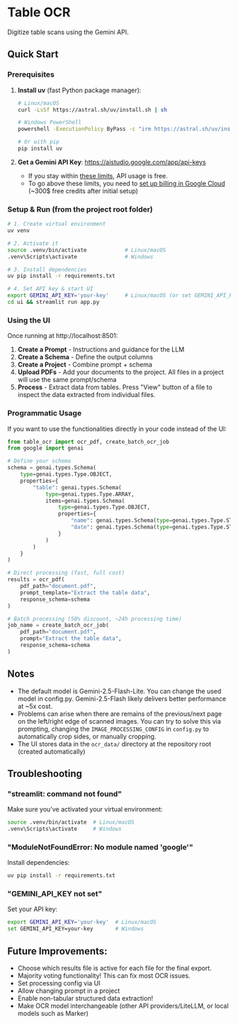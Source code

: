 # Table OCR

Digitize table scans using the Gemini API.

## Quick Start

### Prerequisites

1. **Install uv** (fast Python package manager):
   ```bash
   # Linux/macOS
   curl -LsSf https://astral.sh/uv/install.sh | sh
   
   # Windows PowerShell
   powershell -ExecutionPolicy ByPass -c "irm https://astral.sh/uv/install.ps1 | iex"
   
   # Or with pip
   pip install uv
   ```

2. **Get a Gemini API Key**: https://aistudio.google.com/app/api-keys
    - If you stay within [these limits](https://ai.google.dev/gemini-api/docs/rate-limits#current-rate-limits), API usage is free.
    - To go above these limits, you need to [set up billing in Google Cloud](https://ai.google.dev/gemini-api/docs/billing) (~300$ free credits after initial setup)

### Setup & Run (from the project root folder)

```bash
# 1. Create virtual environment
uv venv

# 2. Activate it
source .venv/bin/activate            # Linux/macOS
.venv\Scripts\activate               # Windows

# 3. Install dependencies
uv pip install -r requirements.txt

# 4. Set API key & start UI
export GEMINI_API_KEY='your-key'     # Linux/macOS (or set GEMINI_API_KEY=... on Windows)
cd ui && streamlit run app.py
```

### Using the UI

Once running at http://localhost:8501:

1. **Create a Prompt** - Instructions and guidance for the LLM
2. **Create a Schema** - Define the output columns
3. **Create a Project** - Combine prompt + schema
4. **Upload PDFs** - Add your documents to the project. All files in a project will use the same prompt/schema
5. **Process** - Extract data from tables. Press "View" button of a file to inspect the data extracted from individual files.

### Programmatic Usage

If you want to use the functionalities directly in your code instead of the UI:

```python
from table_ocr import ocr_pdf, create_batch_ocr_job
from google import genai

# Define your schema
schema = genai.types.Schema(
    type=genai.types.Type.OBJECT,
    properties={
        "table": genai.types.Schema(
            type=genai.types.Type.ARRAY,
            items=genai.types.Schema(
                type=genai.types.Type.OBJECT,
                properties={
                    "name": genai.types.Schema(type=genai.types.Type.STRING),
                    "date": genai.types.Schema(type=genai.types.Type.STRING),
                }
            )
        )
    }
)

# Direct processing (fast, full cost)
results = ocr_pdf(
    pdf_path="document.pdf",
    prompt_template="Extract the table data",
    response_schema=schema
)

# Batch processing (50% discount, ~24h processing time)
job_name = create_batch_ocr_job(
    pdf_path="document.pdf",
    prompt="Extract the table data",
    response_schema=schema
)
```

## Notes
- The default model is Gemini-2.5-Flash-Lite. You can change the used model in config.py. Gemini-2.5-Flash likely delivers better performance at ~5x cost.
- Problems can arise when there are remains of the previous/next page on the left/right edge of scanned images. You can try to solve this via prompting, changing the `IMAGE_PROCESSING_CONFIG` in `config.py` to automatically crop sides, or manually cropping.
- The UI stores data in the `ocr_data/` directory at the repository root (created automatically)


## Troubleshooting

### "streamlit: command not found"
Make sure you've activated your virtual environment:
```bash
source .venv/bin/activate  # Linux/macOS
.venv\Scripts\activate     # Windows
```

### "ModuleNotFoundError: No module named 'google'"
Install dependencies:
```bash
uv pip install -r requirements.txt
```

### "GEMINI_API_KEY not set"
Set your API key:
```bash
export GEMINI_API_KEY='your-key'  # Linux/macOS
set GEMINI_API_KEY=your-key       # Windows
```

## Future Improvements:
- Choose which results file is active for each file for the final export.
- Majority voting functionality! This can fix most OCR issues.
- Set processing config via UI
- Allow changing prompt in a project
- Enable non-tabular structured data extraction!
- Make OCR model interchangeable (other API providers/LiteLLM, or local models such as Marker)